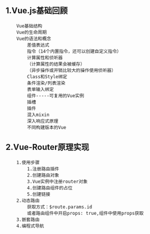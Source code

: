 ## 1.Vue.js基础回顾
        Vue基础结构
        Vue的生命周期
        Vue的语法和概念
            差值表达式
            指令（14个内置指令，还可以创建自定义指令）
            计算属性和侦听器
            （计算属性的结果会被缓存）
            （异步操作或开销比较大的操作使用侦听器）
            Class和Style绑定
            条件渲染/列表渲染
            表单输入绑定
            组件-----可复用的Vue实例
            插槽
            插件
            混入mixin
            深入响应式原理
            不同构建版本的Vue
## 2.Vue-Router原理实现
        1.使用步骤
            1.注册路由插件
            2.创建路由对象
            3.Vue实例中注册router对象
            4.创建路由组件的占位
            5.创建链接
        2.动态路由
            获取方式：$route.params.id
            或者路由组件中开启props: true,组件中使用props获取
        3.嵌套路由
        4.编程式导航
